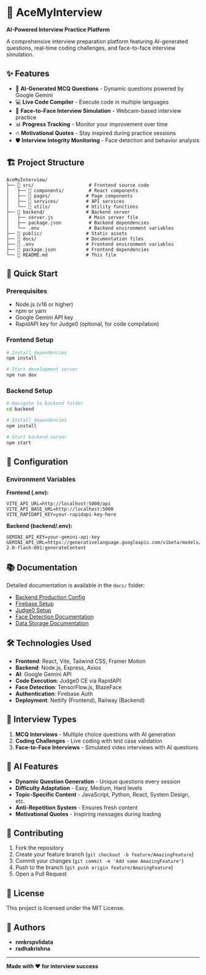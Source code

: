 <!--nmkrspvlidata-->
<!--radhakrishna-->

# 🚀 AceMyInterview
**AI-Powered Interview Practice Platform**

A comprehensive interview preparation platform featuring AI-generated questions, real-time coding challenges, and face-to-face interview simulation.

## ✨ Features

- 🤖 **AI-Generated MCQ Questions** - Dynamic questions powered by Google Gemini
- 💻 **Live Code Compiler** - Execute code in multiple languages
- 🎥 **Face-to-Face Interview Simulation** - Webcam-based interview practice
- 📊 **Progress Tracking** - Monitor your improvement over time
- 🔥 **Motivational Quotes** - Stay inspired during practice sessions
- 🛡️ **Interview Integrity Monitoring** - Face detection and behavior analysis

## 🏗️ Project Structure

```
AceMyInterview/
├── 📁 src/                    # Frontend source code
│   ├── 📁 components/         # React components
│   ├── 📁 pages/             # Page components
│   ├── 📁 services/          # API services
│   └── 📁 utils/             # Utility functions
├── 📁 backend/               # Backend server
│   ├── server.js             # Main server file
│   ├── package.json          # Backend dependencies
│   └── .env                  # Backend environment variables
├── 📁 public/                # Static assets
├── 📁 docs/                  # Documentation files
├── 📄 .env                   # Frontend environment variables
├── 📄 package.json           # Frontend dependencies
└── 📄 README.md              # This file
```

## 🚦 Quick Start

### Prerequisites
- Node.js (v16 or higher)
- npm or yarn
- Google Gemini API key
- RapidAPI key for Judge0 (optional, for code compilation)

### Frontend Setup
```bash
# Install dependencies
npm install

# Start development server
npm run dev
```

### Backend Setup
```bash
# Navigate to backend folder
cd backend

# Install dependencies
npm install

# Start backend server
npm start
```

## 🔧 Configuration

### Environment Variables

**Frontend (.env):**
```env
VITE_API_URL=http://localhost:5000/api
VITE_API_BASE_URL=http://localhost:5000
VITE_RAPIDAPI_KEY=your-rapidapi-key-here
```

**Backend (backend/.env):**
```env
GEMINI_API_KEY=your-gemini-api-key
GEMINI_API_URL=https://generativelanguage.googleapis.com/v1beta/models/gemini-2.0-flash-001:generateContent
```

## 📚 Documentation

Detailed documentation is available in the `docs/` folder:
- [Backend Production Config](docs/BACKEND_PRODUCTION_CONFIG.md)
- [Firebase Setup](docs/FIREBASE_SETUP.md)
- [Judge0 Setup](docs/JUDGE0_SETUP.md)
- [Face Detection Documentation](docs/FACE_DETECTION_DOCUMENTATION.md)
- [Data Storage Documentation](docs/DATA_STORAGE_DOCUMENTATION.md)

## 🛠️ Technologies Used

- **Frontend**: React, Vite, Tailwind CSS, Framer Motion
- **Backend**: Node.js, Express, Axios
- **AI**: Google Gemini API
- **Code Execution**: Judge0 CE via RapidAPI
- **Face Detection**: TensorFlow.js, BlazeFace
- **Authentication**: Firebase Auth
- **Deployment**: Netlify (Frontend), Railway (Backend)

## 🎯 Interview Types

1. **MCQ Interviews** - Multiple choice questions with AI generation
2. **Coding Challenges** - Live coding with test case validation
3. **Face-to-Face Interviews** - Simulated video interviews with AI questions

## 🌟 AI Features

- **Dynamic Question Generation** - Unique questions every session
- **Difficulty Adaptation** - Easy, Medium, Hard levels
- **Topic-Specific Content** - JavaScript, Python, React, System Design, etc.
- **Anti-Repetition System** - Ensures fresh content
- **Motivational Quotes** - Inspiring messages during loading

## 🤝 Contributing

1. Fork the repository
2. Create your feature branch (`git checkout -b feature/AmazingFeature`)
3. Commit your changes (`git commit -m 'Add some AmazingFeature'`)
4. Push to the branch (`git push origin feature/AmazingFeature`)
5. Open a Pull Request

## 📄 License

This project is licensed under the MIT License.

## 👥 Authors

- **nmkrspvlidata**
- **radhakrishna**

---

**Made with ❤️ for interview success**
